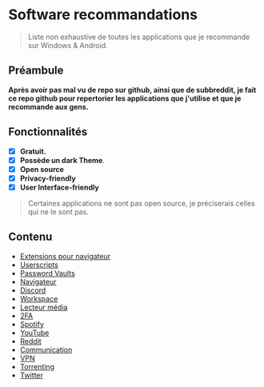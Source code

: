# Software recommandations

> Liste non exhaustive de toutes les applications que je recommande sur Windows & Android.

## Préambule
**Après avoir pas mal vu de repo sur github, ainsi que de subbreddit, je fait ce repo github pour repertorier les applications que j'utilise et que je recommande aux gens.** 

## Fonctionnalités

- [x] **Gratuit.**
- [X] **Possède un dark Theme**.
- [X] **Open source** 
- [X] **Privacy-friendly**
- [X] **User Interface-friendly**

> Certaines applications ne sont pas open source, je préciserais celles qui ne le sont pas.

## Contenu 

- [Extensions pour navigateur](#browser-extensions)
- [Userscripts](#userscripts)
- [Password Vaults](#password-vaults)
- [Navigateur](#navigateur)
- [Discord](#discord)
- [Workspace](#workspace)
- [Lecteur média](#media-player)
- [2FA](#2FA)
- [Spotify](#spotify)
- [YouTube](#youtube)
- [Reddit](#reddit)
- [Communication](#communication)
- [VPN](#vpn)
- [Torrenting](#torrenting)
- [Twitter](#twitter)
